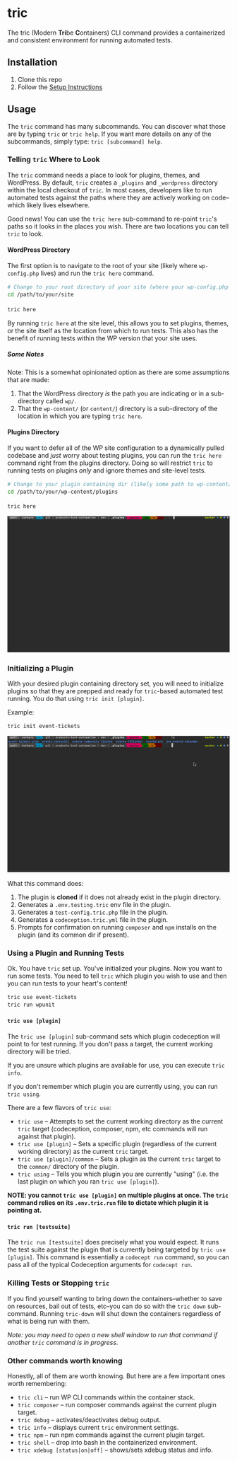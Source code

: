 # tric

The tric (Modern **Tri**be **C**ontainers) CLI command provides a containerized and consistent environment for running automated tests.

## Installation

1. Clone this repo
2. Follow the [Setup Instructions](docs/setup.md)

## Usage

The `tric` command has many subcommands. You can discover what those are by typing `tric` or `tric help`. If you want
more details on any of the subcommands, simply type: `tric [subcommand] help`.

### Telling `tric` Where to Look

The `tric` command needs a place to look for plugins, themes, and WordPress. By default, `tric` creates a `_plugins` and
`_wordpress` directory within the local checkout of `tric`. In most cases, developers like to run automated tests
against the paths where they are actively working on code–which likely lives elsewhere.

Good news! You can use the `tric here` sub-command to re-point `tric`'s paths so it looks in the places you wish. There
are two locations you can tell `tric` to look.

#### WordPress Directory

The first option is to navigate to the root of your site (likely where `wp-config.php` lives) and run the `tric here`
command.

```bash
# Change to your root directory of your site (where your wp-config.php file lives)
cd /path/to/your/site

tric here
```

By running `tric here` at the site level, this allows you to set plugins, themes, or the site itself as the location
from which to run tests. This also has the benefit of running tests within the WP version that your site uses.

##### Some Notes

Note: This is a somewhat opinionated option as there are some assumptions that are made:

1. That the WordPress directory _is_ the path you are indicating or in a sub-directory called `wp/`.
2. That the `wp-content/` (or `content/`) directory is a sub-directory of the location in which you are typing `tric here`.

#### Plugins Directory

If you want to defer all of the WP site configuration to a dynamically pulled codebase and _just_ worry about testing
plugins, you can run the `tric here` command right from the plugins directory. Doing so will restrict `tric` to running
tests on plugins _only_ and ignore themes and site-level tests.

```bash
# Change to your plugin containing dir (likely some path to wp-content/plugins)
cd /path/to/your/wp-content/plugins

tric here
```

![tric here](docs/images/tric-here.gif)

### Initializing a Plugin

With your desired plugin containing directory set, you will need to initialize plugins so that they are prepped and ready
for `tric`-based automated test running. You do that using `tric init [plugin]`.

Example:

```bash
tric init event-tickets
```

![tric init](docs/images/tric-init.gif)

What this command does:

1. The plugin is **cloned** if it does not already exist in the plugin directory.
2. Generates a `.env.testing.tric` env file in the plugin.
3. Generates a `test-config.tric.php` file in the plugin.
4. Generates a `codeception.tric.yml` file in the plugin.
5. Prompts for confirmation on running `composer` and `npm` installs on the plugin (and its common dir if present).

### Using a Plugin and Running Tests

Ok. You have `tric` set up. You've initialized your plugins. Now you want to run some tests. You need to tell `tric` which
plugin you wish to use and then you can run tests to your heart's content!

```bash
tric use event-tickets
tric run wpunit
```

#### `tric use [plugin]`

The `tric use [plugin]` sub-command sets which plugin codeception will point to for test running. If you don't pass a
target, the current working directory will be tried.

If you are unsure which plugins are available for use, you can execute `tric info`.

If you don't remember which plugin you are currently using, you can run `tric using`.

There are a few flavors of `tric use`:

* `tric use` – Attempts to set the current working directory as the current `tric` target (codeception, composer, npm, etc commands will run against that plugin).
* `tric use [plugin]` – Sets a specific plugin (regardless of the current working directory) as the current `tric` target.
* `tric use [plugin]/common` – Sets a plugin as the current `tric` target to the `common/` directory of the plugin.
* `tric using` – Tells you which plugin you are currently "using" (i.e. the last plugin on which you ran `tric use [plugin]`).

**NOTE: you cannot `tric use [plugin]` on multiple plugins at once. The `tric` command relies on its `.env.tric.run` file
to dictate which plugin it is pointing at.**

#### `tric run [testsuite]`

The `tric run [testsuite]` does precisely what you would expect. It runs the test suite against the plugin that is currently
being targeted by `tric use [plugin]`. This command is essentially a `codecept run` command, so you can pass all of the
typical Codeception arguments for `codecept run`.

### Killing Tests or Stopping `tric`

If you find yourself wanting to bring down the containers–whether to save on resources, bail out of tests, etc–you can
do so with the `tric down` sub-command. Running `tric-down` will shut down the containers regardless of what is being
run with them.

_Note: you may need to open a new shell window to run that command if another `tric` command is in progress._

### Other commands worth knowing

Honestly, all of them are worth knowing. But here are a few important ones worth remembering:

* `tric cli` – run WP CLI commands within the container stack.
* `tric composer` – run composer commands against the current plugin target.
* `tric debug` – activates/deactivates debug output.
* `tric info` – displays current `tric` environment settings.
* `tric npm` – run npm commands against the current plugin target.
* `tric shell` – drop into bash in the containerized environment.
* `tric xdebug [status|on|off]` – shows/sets xdebug status and info.
